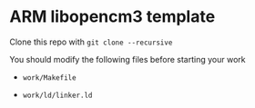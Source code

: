 # ARM libopencm3 template

Clone this repo with `git clone --recursive`

You should modify the following files before starting your work

+ `work/Makefile`

+ `work/ld/linker.ld`